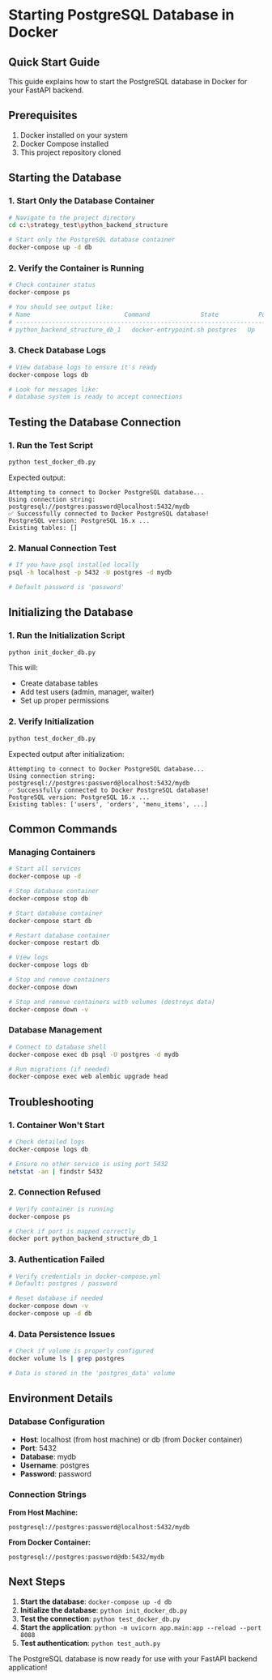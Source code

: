 # Starting PostgreSQL Database in Docker

## Quick Start Guide

This guide explains how to start the PostgreSQL database in Docker for your FastAPI backend.

## Prerequisites

1. Docker installed on your system
2. Docker Compose installed
3. This project repository cloned

## Starting the Database

### 1. Start Only the Database Container

```bash
# Navigate to the project directory
cd c:\strategy_test\python_backend_structure

# Start only the PostgreSQL database container
docker-compose up -d db
```

### 2. Verify the Container is Running

```bash
# Check container status
docker-compose ps

# You should see output like:
# Name                          Command              State           Ports
# ----------------------------------------------------------------------------------
# python_backend_structure_db_1   docker-entrypoint.sh postgres   Up      0.0.0.0:5432->5432/tcp
```

### 3. Check Database Logs

```bash
# View database logs to ensure it's ready
docker-compose logs db

# Look for messages like:
# database system is ready to accept connections
```

## Testing the Database Connection

### 1. Run the Test Script

```bash
python test_docker_db.py
```

Expected output:
```
Attempting to connect to Docker PostgreSQL database...
Using connection string: postgresql://postgres:password@localhost:5432/mydb
✅ Successfully connected to Docker PostgreSQL database!
PostgreSQL version: PostgreSQL 16.x ...
Existing tables: []
```

### 2. Manual Connection Test

```bash
# If you have psql installed locally
psql -h localhost -p 5432 -U postgres -d mydb

# Default password is 'password'
```

## Initializing the Database

### 1. Run the Initialization Script

```bash
python init_docker_db.py
```

This will:
- Create database tables
- Add test users (admin, manager, waiter)
- Set up proper permissions

### 2. Verify Initialization

```bash
python test_docker_db.py
```

Expected output after initialization:
```
Attempting to connect to Docker PostgreSQL database...
Using connection string: postgresql://postgres:password@localhost:5432/mydb
✅ Successfully connected to Docker PostgreSQL database!
PostgreSQL version: PostgreSQL 16.x ...
Existing tables: ['users', 'orders', 'menu_items', ...]
```

## Common Commands

### Managing Containers

```bash
# Start all services
docker-compose up -d

# Stop database container
docker-compose stop db

# Start database container
docker-compose start db

# Restart database container
docker-compose restart db

# View logs
docker-compose logs db

# Stop and remove containers
docker-compose down

# Stop and remove containers with volumes (destroys data)
docker-compose down -v
```

### Database Management

```bash
# Connect to database shell
docker-compose exec db psql -U postgres -d mydb

# Run migrations (if needed)
docker-compose exec web alembic upgrade head
```

## Troubleshooting

### 1. Container Won't Start

```bash
# Check detailed logs
docker-compose logs db

# Ensure no other service is using port 5432
netstat -an | findstr 5432
```

### 2. Connection Refused

```bash
# Verify container is running
docker-compose ps

# Check if port is mapped correctly
docker port python_backend_structure_db_1
```

### 3. Authentication Failed

```bash
# Verify credentials in docker-compose.yml
# Default: postgres / password

# Reset database if needed
docker-compose down -v
docker-compose up -d db
```

### 4. Data Persistence Issues

```bash
# Check if volume is properly configured
docker volume ls | grep postgres

# Data is stored in the 'postgres_data' volume
```

## Environment Details

### Database Configuration

- **Host**: localhost (from host machine) or db (from Docker container)
- **Port**: 5432
- **Database**: mydb
- **Username**: postgres
- **Password**: password

### Connection Strings

**From Host Machine:**
```
postgresql://postgres:password@localhost:5432/mydb
```

**From Docker Container:**
```
postgresql://postgres:password@db:5432/mydb
```

## Next Steps

1. **Start the database**: `docker-compose up -d db`
2. **Initialize the database**: `python init_docker_db.py`
3. **Test the connection**: `python test_docker_db.py`
4. **Start the application**: `python -m uvicorn app.main:app --reload --port 8088`
5. **Test authentication**: `python test_auth.py`

The PostgreSQL database is now ready for use with your FastAPI backend application!